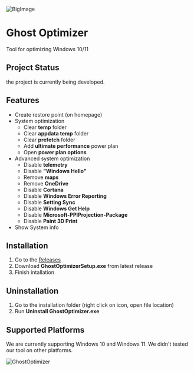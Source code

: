 ![BigImage](https://github.com/Duchnes/GhostOptimizer/assets/72981462/d7b2743b-ea4b-4c10-a776-2f914a1d382a)
# Ghost Optimizer
Tool for optimizing Windows 10/11


## Project Status
the project is currently being developed.

## Features
- Create restore point (on homepage)
- System optimization
  - Clear **temp** folder
  - Clear **appdata temp** folder
  - Clear **prefetch** folder
  - Add **ultimate performance** power plan
  - Open **power plan options**
- Advanced system optimization
  - Disable **telemetry**
  - Disable **"Windows Hello"**
  - Remove **maps**
  - Remove **OneDrive**
  - Disable **Cortana**
  - Disable **Windows Error Reporting**
  - Disable **Setting Sync**
  - Disable **Windows Get Help**
  - Disable **Microsoft-PPIProjection-Package**
  - Disable **Paint 3D Print**
- Show System info

## Installation
1. Go to the [Releases](https://github.com/Duchnes/GhostOptimizer/releases)
2. Download **GhostOptimizerSetup.exe** from latest release
3. Finish intallation

## Uninstallation
1. Go to the installation folder (right click on icon, open file location)
2. Run **Uninstall GhostOptimizer.exe**

## Supported Platforms
We are currently supporting Windows 10 and Windows 11. We didn't tested our tool on other platforms.


![GhostOptimizer](https://github.com/Duchnes/GhostOptimizer/assets/72981462/06f38f99-1220-445f-890f-fc0054f7251f)
